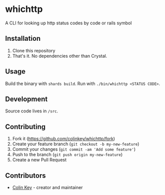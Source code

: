 # whichttp

A CLI for looking up http status codes by code or rails symbol

## Installation

1. Clone this repository
2. That's it. No dependencies other than Crystal.

## Usage

Build the binary with `shards build`. Run with `./bin/whichttp <STATUS CODE>`.

## Development

Source code lives in `/src`.

## Contributing

1. Fork it (<https://github.com/colinkey/whichttp/fork>)
2. Create your feature branch (`git checkout -b my-new-feature`)
3. Commit your changes (`git commit -am 'Add some feature'`)
4. Push to the branch (`git push origin my-new-feature`)
5. Create a new Pull Request

## Contributors

- [Colin Key](https://github.com/colinkey) - creator and maintainer
